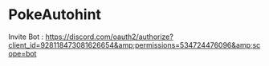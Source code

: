 # PokeAutohint
Invite Bot : https://discord.com/oauth2/authorize?client_id=928118473081626654&amp;permissions=534724476096&amp;scope=bot
